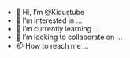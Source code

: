 - 👋 Hi, I’m @Kidustube
- 👀 I’m interested in ...
- 🌱 I’m currently learning ...
- 💞️ I’m looking to collaborate on ...
- 📫 How to reach me ...

<!---
Kidustube/Kidustube is a ✨ special ✨ repository because its `README.md` (this file) appears on your GitHub profile.
You can click the Preview link to take a look at your changes.
--->
